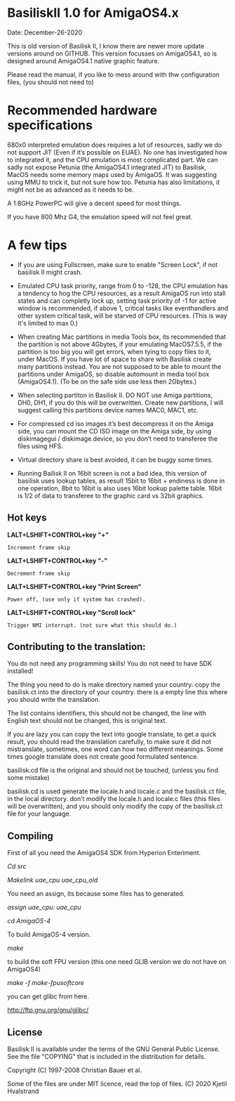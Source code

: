 # BasiliskII 1.0 for AmigaOS4.x

Date: December-26-2020

This is old version of Basilisk II, I know there are newer more update versions around on GITHUB.
This version focusses on AmigaOS4.1, so is designed around AmigaOS4.1 native graphic feature.

Please read the manual, if you like to mess around with thw configuration files, (you should not need to)

# Recommended hardware specifications 

680x0 interpreted emulation does requires a lot of resources, sadly we do not support JIT (Even if it’s possible on EUAE).
No one has investigated how to integrated it, and the CPU emulation is most complicated part.
We can sadly not expose Petunia (the AmigaOS4.1 integrated JIT) to Basilisk, MacOS needs some memory maps
used by AmigaOS. It was suggesting using MMU to trick it, but not sure how too. Petunia has also limitations, 
it might not be as advanced as it needs to be.

A 1.8GHz PowerPC will give a decent speed for most things.

If you have 800 Mhz G4, the emulation speed will not feel great.

# A few tips

* If you are using Fullscreen, make sure to enable "Screen Lock", if not basilisk II might crash.

* Emulated CPU task priority, range from 0 to -128, the CPU emulation has a tendency to hog the CPU resources,
as a result AmigaOS run into stall states and can completly lock up, setting task priority of -1 for active window
is recommended, if above 1, critical tasks like eventhandlers and other system critical task,
will be starved of CPU resources. (This is way it's limited to max 0.)

* When creating Mac partitions in media Tools box, its recommended that the partition is not above
4Gbytes, if your emulating MacOS7.5.5, if the partition is too big you will get errors, when tying to
copy files to it, under MacOS. If you have lot of space to share with Basilisk create many partitions instead.
You are not supposed to be able to mount the partitions under AmigaOS, so disable automount in media tool box (AmigaOS4.1).
(To be on the safe side use less then 2Gbytes.)

* When selecting partiton in Basilisk II.
DO NOT use Amiga partitions, DH0, DH1, if you do this will be overwritten.
Create new partitions, I will suggest calling this partitions device names MAC0, MAC1, etc.  

* For compressed cd iso images it’s best decompress it on the Amiga side,
you can mount the CD ISO image on the Amiga side, by using diskimagegui / diskimage.device, 
so you don’t need to transferee the files using HFS.

* Virtual directory share is best avoided, it can be buggy some times.

* Running Bailisk II on 16bit screen is not a bad idea, this version of basilisk uses lookup tables,
as result 15bit to 16bit + endiness is done in one operation, 8bit to 16bit is also uses 16bit lookup palette table. 
16bit is 1/2 of data to transferee to the graphic card vs 32bit graphics.

Hot keys
--------

**LALT+LSHIFT+CONTROL+key "+"**
  
    Increment frame skip
    
**LALT+LSHIFT+CONTROL+key "-"**

    Decrement frame skip

**LALT+LSHIFT+CONTROL+key "Print Screen"**

    Power off, (use only if system has crashed).
    
**LALT+LSHIFT+CONTROL+key "Scroll lock"**

    Trigger NMI interrupt. (not sure what this should do.)

Contributing to the translation:
--------------------------------

You do not need any programming skills! 
You do not need to have SDK installed!

The thing you need to do is make directory named your country.
copy the basilisk.ct into the directory of your country.
there is a empty line this where you should write the translation.

The list contains identifiers, this should not be changed,
the line with English text should not be changed, this is original text.  

If you are lazy you can copy the text into google translate, to get a quick result, you should read the translation carefully, to make sure it did not mistranslate, sometimes, one word can how two different meanings. Some times google translate does not create good formulated sentence. 

basilisk.cd file is the original and should not be touched, (unless you find some mistake)

basilisk.cd is used generate the locale.h and locale.c and the basilisk.ct file, in the local directory.
don’t modify the locale.h and locale.c files (this files will be overwritten), and you should only modify the copy of the basilisk.ct file for your language.

Compiling
---------

First of all you need the AmigaOS4 SDK from Hyperion Enteriment.

*Cd src*

*Makelink uae_cpu uae_cpu_old*

You need an assign, its because some files has to generated.

*assign uae_cpu: uae_cpu*

*cd AmigaOS-4*

To build AmigaOS-4 version.

*make*

to build the soft FPU version (this one need GLIB version we do not have on AmigaOS4)

*make -f make-fpusoftcore*

you can get glibc from here.

http://ftp.gnu.org/gnu/glibc/


License
-------

Basilisk II is available under the terms of the GNU General Public License.
See the file "COPYING" that is included in the distribution for details.

Copyright (C) 1997-2008 Christian Bauer et al.

Some of the files are under MIT licence, read the top of files.
(C) 2020 Kjetil Hvalstrand

